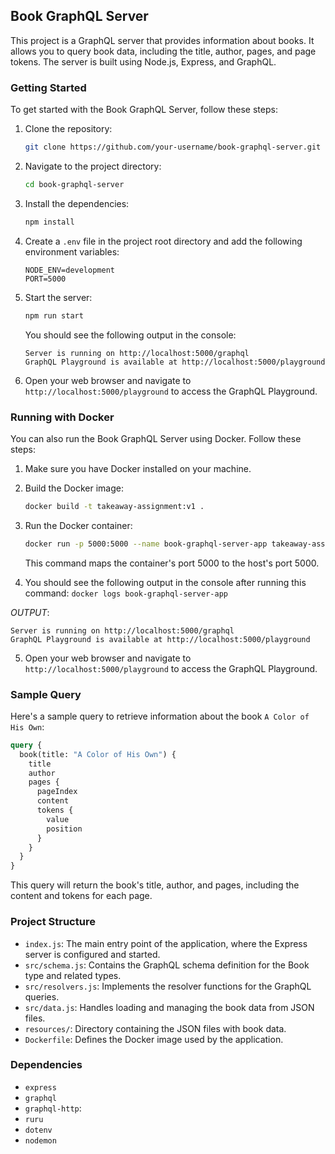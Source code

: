 ## Book GraphQL Server

This project is a GraphQL server that provides information about books. It allows you to query book data, including the title, author, pages, and page tokens. The server is built using Node.js, Express, and GraphQL.

### Getting Started

To get started with the Book GraphQL Server, follow these steps:

1. Clone the repository:

   ```bash
   git clone https://github.com/your-username/book-graphql-server.git
   ```

2. Navigate to the project directory:

   ```bash
   cd book-graphql-server
   ```

3. Install the dependencies:

   ```bash
   npm install
   ```

4. Create a `.env` file in the project root directory and add the following environment variables:

   ```
   NODE_ENV=development
   PORT=5000
   ```

5. Start the server:

   ```bash
   npm run start
   ```

   You should see the following output in the console:

   ```
   Server is running on http://localhost:5000/graphql
   GraphQL Playground is available at http://localhost:5000/playground
   ```

6. Open your web browser and navigate to `http://localhost:5000/playground` to access the GraphQL Playground.

### Running with Docker

You can also run the Book GraphQL Server using Docker. Follow these steps:

1. Make sure you have Docker installed on your machine.

2. Build the Docker image:

   ```bash
   docker build -t takeaway-assignment:v1 .
   ```

3. Run the Docker container:

   ```bash
   docker run -p 5000:5000 --name book-graphql-server-app takeaway-assignment:v1 -d
   ```

   This command maps the container's port 5000 to the host's port 5000.

4. You should see the following output in the console after running this command:
   `docker logs book-graphql-server-app`

  *OUTPUT*:
   ```
   Server is running on http://localhost:5000/graphql
   GraphQL Playground is available at http://localhost:5000/playground
   ```

5. Open your web browser and navigate to `http://localhost:5000/playground` to access the GraphQL Playground.

### Sample Query

Here's a sample query to retrieve information about the book `A Color of His Own`:

```graphql
query {
  book(title: "A Color of His Own") {
    title
    author
    pages {
      pageIndex
      content
      tokens {
        value
        position
      }
    }
  }
}
```

This query will return the book's title, author, and pages, including the content and tokens for each page.

### Project Structure

- `index.js`: The main entry point of the application, where the Express server is configured and started.
- `src/schema.js`: Contains the GraphQL schema definition for the Book type and related types.
- `src/resolvers.js`: Implements the resolver functions for the GraphQL queries.
- `src/data.js`: Handles loading and managing the book data from JSON files.
- `resources/`: Directory containing the JSON files with book data.
- `Dockerfile`: Defines the Docker image used by the application.

### Dependencies

- `express`
- `graphql`
- `graphql-http`: 
- `ruru`
- `dotenv`
- `nodemon`


